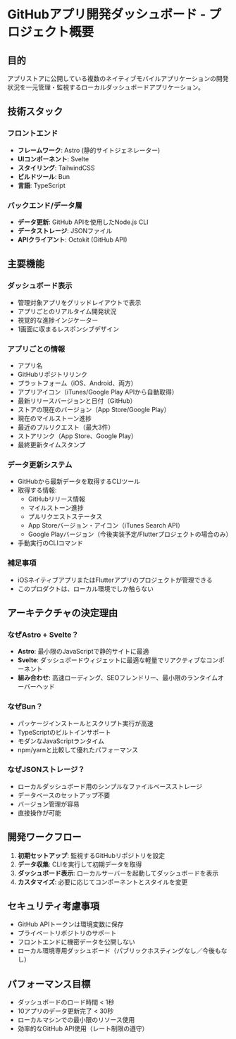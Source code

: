 # GitHubアプリ開発ダッシュボード - プロジェクト概要

## 目的
アプリストアに公開している複数のネイティブモバイルアプリケーションの開発状況を一元管理・監視するローカルダッシュボードアプリケーション。

## 技術スタック

### フロントエンド
- **フレームワーク**: Astro (静的サイトジェネレーター)
- **UIコンポーネント**: Svelte
- **スタイリング**: TailwindCSS
- **ビルドツール**: Bun
- **言語**: TypeScript

### バックエンド/データ層
- **データ更新**: GitHub APIを使用したNode.js CLI
- **データストレージ**: JSONファイル
- **APIクライアント**: Octokit (GitHub API)

## 主要機能

### ダッシュボード表示
- 管理対象アプリをグリッドレイアウトで表示
- アプリごとのリアルタイム開発状況
- 視覚的な進捗インジケーター
- 1画面に収まるレスポンシブデザイン

### アプリごとの情報
- アプリ名
- GitHubリポジトリリンク
- プラットフォーム（iOS、Android、両方）
- アプリアイコン（iTunes/Google Play APIから自動取得）
- 最新リリースバージョンと日付（GitHub）
- ストアの現在のバージョン（App Store/Google Play）
- 現在のマイルストーン進捗
- 最近のプルリクエスト（最大3件）
- ストアリンク（App Store、Google Play）
- 最終更新タイムスタンプ

### データ更新システム
- GitHubから最新データを取得するCLIツール
- 取得する情報:
  - GitHubリリース情報
  - マイルストーン進捗
  - プルリクエストステータス
  - App Storeバージョン・アイコン（iTunes Search API）
  - Google Playバージョン（今後実装予定/Flutterプロジェクトの場合のみ）
- 手動実行のCLIコマンド

### 補足事項
- iOSネイティブアプリまたはFlutterアプリのプロジェクトが管理できる
- このプロダクトは、ローカル環境でしか触らない

## アーキテクチャの決定理由

### なぜAstro + Svelte？
- **Astro**: 最小限のJavaScriptで静的サイトに最適
- **Svelte**: ダッシュボードウィジェットに最適な軽量でリアクティブなコンポーネント
- **組み合わせ**: 高速ローディング、SEOフレンドリー、最小限のランタイムオーバーヘッド

### なぜBun？
- パッケージインストールとスクリプト実行が高速
- TypeScriptのビルトインサポート
- モダンなJavaScriptランタイム
- npm/yarnと比較して優れたパフォーマンス

### なぜJSONストレージ？
- ローカルダッシュボード用のシンプルなファイルベースストレージ
- データベースのセットアップ不要
- バージョン管理が容易
- 直接操作が可能

## 開発ワークフロー

1. **初期セットアップ**: 監視するGitHubリポジトリを設定
2. **データ収集**: CLIを実行して初期データを取得
3. **ダッシュボード表示**: ローカルサーバーを起動してダッシュボードを表示
4. **カスタマイズ**: 必要に応じてコンポーネントとスタイルを変更

## セキュリティ考慮事項
- GitHub APIトークンは環境変数に保存
- プライベートリポジトリのサポート
- フロントエンドに機密データを公開しない
- ローカル環境専用ダッシュボード（パブリックホスティングなし／今後もなし）

## パフォーマンス目標
- ダッシュボードのロード時間 < 1秒
- 10アプリのデータ更新完了 < 30秒
- ローカルマシンでの最小限のリソース使用
- 効率的なGitHub API使用（レート制限の遵守）

